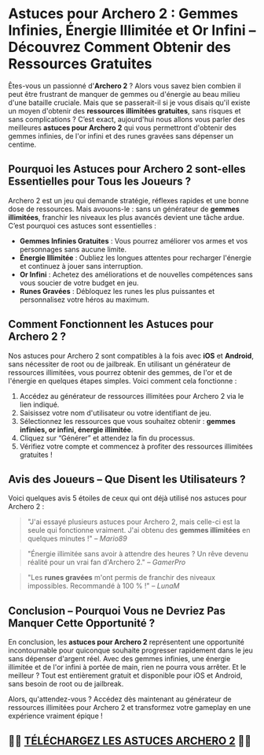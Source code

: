 <h1>Astuces pour Archero 2 : Gemmes Infinies, Énergie Illimitée et Or Infini – Découvrez Comment Obtenir des Ressources Gratuites</h1>

<p>Êtes-vous un passionné d'<strong>Archero 2</strong> ? Alors vous savez bien combien il peut être frustrant de manquer de gemmes ou d'énergie au beau milieu d'une bataille cruciale. Mais que se passerait-il si je vous disais qu'il existe un moyen d'obtenir des <strong>ressources illimitées gratuites</strong>, sans risques et sans complications ? C’est exact, aujourd'hui nous allons vous parler des meilleures <strong>astuces pour Archero 2</strong> qui vous permettront d'obtenir des gemmes infinies, de l'or infini et des runes gravées sans dépenser un centime.</p>

<h2>Pourquoi les Astuces pour Archero 2 sont-elles Essentielles pour Tous les Joueurs ?</h2>

<p>Archero 2 est un jeu qui demande stratégie, réflexes rapides et une bonne dose de ressources. Mais avouons-le : sans un générateur de <strong>gemmes illimitées</strong>, franchir les niveaux les plus avancés devient une tâche ardue. C’est pourquoi ces astuces sont essentielles :</p>
<ul>
  <li><strong>Gemmes Infinies Gratuites</strong> : Vous pourrez améliorer vos armes et vos personnages sans aucune limite.</li>
  <li><strong>Énergie Illimitée</strong> : Oubliez les longues attentes pour recharger l'énergie et continuez à jouer sans interruption.</li>
  <li><strong>Or Infini</strong> : Achetez des améliorations et de nouvelles compétences sans vous soucier de votre budget en jeu.</li>
  <li><strong>Runes Gravées</strong> : Débloquez les runes les plus puissantes et personnalisez votre héros au maximum.</li>
</ul>

<h2>Comment Fonctionnent les Astuces pour Archero 2 ?</h2>

<p>Nos astuces pour Archero 2 sont compatibles à la fois avec <strong>iOS</strong> et <strong>Android</strong>, sans nécessiter de root ou de jailbreak. En utilisant un générateur de ressources illimitées, vous pourrez obtenir des gemmes, de l'or et de l'énergie en quelques étapes simples. Voici comment cela fonctionne :</p>
<ol>
  <li>Accédez au générateur de ressources illimitées pour Archero 2 via le lien indiqué.</li>
  <li>Saisissez votre nom d'utilisateur ou votre identifiant de jeu.</li>
  <li>Sélectionnez les ressources que vous souhaitez obtenir : <strong>gemmes infinies, or infini, énergie illimitée</strong>.</li>
  <li>Cliquez sur “Générer” et attendez la fin du processus.</li>
  <li>Vérifiez votre compte et commencez à profiter des ressources illimitées gratuites !</li>
</ol>

<h2>Avis des Joueurs – Que Disent les Utilisateurs ?</h2>

<p>Voici quelques avis 5 étoiles de ceux qui ont déjà utilisé nos astuces pour Archero 2 :</p>

<blockquote>
  <p>"J'ai essayé plusieurs astuces pour Archero 2, mais celle-ci est la seule qui fonctionne vraiment. J'ai obtenu des <strong>gemmes illimitées</strong> en quelques minutes !" – <em>Mario89</em></p>
</blockquote>

<blockquote>
  <p>"Énergie illimitée sans avoir à attendre des heures ? Un rêve devenu réalité pour un vrai fan d'Archero 2." – <em>GamerPro</em></p>
</blockquote>

<blockquote>
  <p>"Les <strong>runes gravées</strong> m'ont permis de franchir des niveaux impossibles. Recommandé à 100 % !" – <em>LunaM</em></p>
</blockquote>

<h2>Conclusion – Pourquoi Vous ne Devriez Pas Manquer Cette Opportunité ?</h2>

<p>En conclusion, les <strong>astuces pour Archero 2</strong> représentent une opportunité incontournable pour quiconque souhaite progresser rapidement dans le jeu sans dépenser d'argent réel. Avec des gemmes infinies, une énergie illimitée et de l'or infini à portée de main, rien ne pourra vous arrêter. Et le meilleur ? Tout est entièrement gratuit et disponible pour iOS et Android, sans besoin de root ou de jailbreak.</p>

<p>Alors, qu'attendez-vous ? Accédez dès maintenant au générateur de ressources illimitées pour Archero 2 et transformez votre gameplay en une expérience vraiment épique !</p>

## 🫵🫵 [TÉLÉCHARGEZ LES ASTUCES ARCHERO 2](https://tinyurl.com/anto025fr) 🫵🫵
